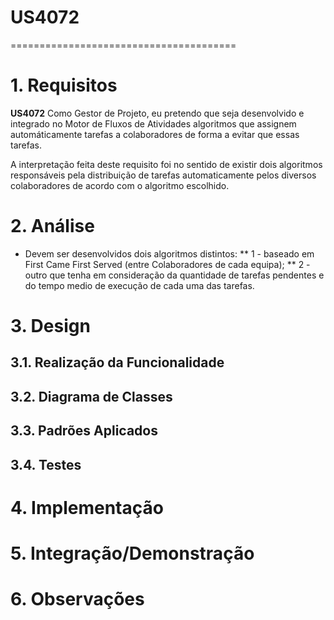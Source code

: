 # US4072
=======================================


# 1. Requisitos

**US4072** Como Gestor de Projeto, eu pretendo que seja desenvolvido e integrado no Motor de Fluxos de Atividades algoritmos que assignem automáticamente tarefas a colaboradores de forma a evitar que essas tarefas.

A interpretação feita deste requisito foi no sentido de existir dois algoritmos responsáveis pela distribuição de tarefas automaticamente pelos diversos colaboradores de acordo com o algoritmo escolhido.

# 2. Análise

* Devem ser desenvolvidos dois algoritmos distintos:
** 1 - baseado em First Came First Served  (entre Colaboradores de cada equipa); 
** 2 - outro que tenha em consideração da quantidade de tarefas pendentes e do tempo medio de execução de cada uma das tarefas.

# 3. Design

## 3.1. Realização da Funcionalidade


## 3.2. Diagrama de Classes


## 3.3. Padrões Aplicados


## 3.4. Testes 


# 4. Implementação


# 5. Integração/Demonstração


# 6. Observações





